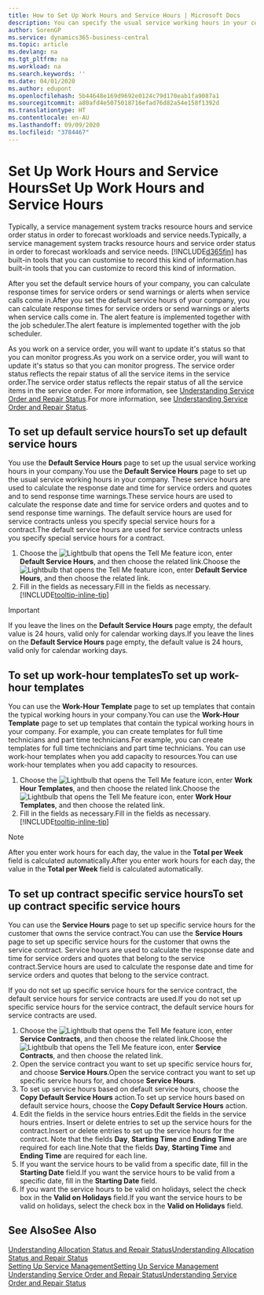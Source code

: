 ```yaml
---
title: How to Set Up Work Hours and Service Hours | Microsoft Docs
description: You can specify the usual service working hours in your company. These service hours are used to calculate the response date and time for service orders and quotes, and to send response time warnings.
author: SorenGP
ms.service: dynamics365-business-central
ms.topic: article
ms.devlang: na
ms.tgt_pltfrm: na
ms.workload: na
ms.search.keywords: ''
ms.date: 04/01/2020
ms.author: edupont
ms.openlocfilehash: 5b44648e169d9692e0124c79d170eab1fa9087a1
ms.sourcegitcommit: a80afd4e5075018716efad76d82a54e158f1392d
ms.translationtype: HT
ms.contentlocale: en-AU
ms.lasthandoff: 09/09/2020
ms.locfileid: "3784467"
---
```

# <a name="set-up-work-hours-and-service-hours"></a><span data-ttu-id="b18eb-104">Set Up Work Hours and Service Hours</span><span class="sxs-lookup"><span data-stu-id="b18eb-104">Set Up Work Hours and Service Hours</span></span>
<span data-ttu-id="b18eb-105">Typically, a service management system tracks resource hours and service order status in order to forecast workloads and service needs.</span><span class="sxs-lookup"><span data-stu-id="b18eb-105">Typically, a service management system tracks resource hours and service order status in order to forecast workloads and service needs.</span></span> [!INCLUDE[d365fin](includes/d365fin_md.md)] <span data-ttu-id="b18eb-106">has built-in tools that you can customise to record this kind of information.</span><span class="sxs-lookup"><span data-stu-id="b18eb-106">has built-in tools that you can customize to record this kind of information.</span></span>  
  
<span data-ttu-id="b18eb-107">After you set the default service hours of your company, you can calculate response times for service orders or send warnings or alerts when service calls come in.</span><span class="sxs-lookup"><span data-stu-id="b18eb-107">After you set the default service hours of your company, you can calculate response times for service orders or send warnings or alerts when service calls come in.</span></span> <span data-ttu-id="b18eb-108">The alert feature is implemented together with the job scheduler.</span><span class="sxs-lookup"><span data-stu-id="b18eb-108">The alert feature is implemented together with the job scheduler.</span></span>   
  
<span data-ttu-id="b18eb-109">As you work on a service order, you will want to update it's status so that you can monitor progress.</span><span class="sxs-lookup"><span data-stu-id="b18eb-109">As you work on a service order, you will want to update it's status so that you can monitor progress.</span></span> <span data-ttu-id="b18eb-110">The service order status reflects the repair status of all the service items in the service order.</span><span class="sxs-lookup"><span data-stu-id="b18eb-110">The service order status reflects the repair status of all the service items in the service order.</span></span> <span data-ttu-id="b18eb-111">For more information, see [Understanding Service Order and Repair Status](service-order-repair-status.md).</span><span class="sxs-lookup"><span data-stu-id="b18eb-111">For more information, see [Understanding Service Order and Repair Status](service-order-repair-status.md).</span></span> 

## <a name="to-set-up-default-service-hours"></a><span data-ttu-id="b18eb-112">To set up default service hours</span><span class="sxs-lookup"><span data-stu-id="b18eb-112">To set up default service hours</span></span>  
<span data-ttu-id="b18eb-113">You use the **Default Service Hours** page to set up the usual service working hours in your company.</span><span class="sxs-lookup"><span data-stu-id="b18eb-113">You use the **Default Service Hours** page to set up the usual service working hours in your company.</span></span> <span data-ttu-id="b18eb-114">These service hours are used to calculate the response date and time for service orders and quotes and to send response time warnings.</span><span class="sxs-lookup"><span data-stu-id="b18eb-114">These service hours are used to calculate the response date and time for service orders and quotes and to send response time warnings.</span></span> <span data-ttu-id="b18eb-115">The default service hours are used for service contracts unless you specify special service hours for a contract.</span><span class="sxs-lookup"><span data-stu-id="b18eb-115">The default service hours are used for service contracts unless you specify special service hours for a contract.</span></span>  
  
1. <span data-ttu-id="b18eb-116">Choose the ![Lightbulb that opens the Tell Me feature](media/ui-search/search_small.png "Tell me what you want to do") icon, enter **Default Service Hours**, and then choose the related link.</span><span class="sxs-lookup"><span data-stu-id="b18eb-116">Choose the ![Lightbulb that opens the Tell Me feature](media/ui-search/search_small.png "Tell me what you want to do") icon, enter **Default Service Hours**, and then choose the related link.</span></span>  
2. <span data-ttu-id="b18eb-117">Fill in the fields as necessary.</span><span class="sxs-lookup"><span data-stu-id="b18eb-117">Fill in the fields as necessary.</span></span> [!INCLUDE[tooltip-inline-tip](includes/tooltip-inline-tip_md.md)]  
  
> [!IMPORTANT]  
>  <span data-ttu-id="b18eb-118">If you leave the lines on the **Default Service Hours** page empty, the default value is 24 hours, valid only for calendar working days.</span><span class="sxs-lookup"><span data-stu-id="b18eb-118">If you leave the lines on the **Default Service Hours** page empty, the default value is 24 hours, valid only for calendar working days.</span></span>  
  
## <a name="to-set-up-work-hour-templates"></a><span data-ttu-id="b18eb-119">To set up work-hour templates</span><span class="sxs-lookup"><span data-stu-id="b18eb-119">To set up work-hour templates</span></span>
<span data-ttu-id="b18eb-120">You can use the **Work-Hour Template** page to set up templates that contain the typical working hours in your company.</span><span class="sxs-lookup"><span data-stu-id="b18eb-120">You can use the **Work-Hour Template** page to set up templates that contain the typical working hours in your company.</span></span> <span data-ttu-id="b18eb-121">For example, you can create templates for full time technicians and part time technicians.</span><span class="sxs-lookup"><span data-stu-id="b18eb-121">For example, you can create templates for full time technicians and part time technicians.</span></span> <span data-ttu-id="b18eb-122">You can use work-hour templates when you add capacity to resources.</span><span class="sxs-lookup"><span data-stu-id="b18eb-122">You can use work-hour templates when you add capacity to resources.</span></span>  
  
1. <span data-ttu-id="b18eb-123">Choose the ![Lightbulb that opens the Tell Me feature](media/ui-search/search_small.png "Tell me what you want to do") icon, enter **Work Hour Templates**, and then choose the related link.</span><span class="sxs-lookup"><span data-stu-id="b18eb-123">Choose the ![Lightbulb that opens the Tell Me feature](media/ui-search/search_small.png "Tell me what you want to do") icon, enter **Work Hour Templates**, and then choose the related link.</span></span>  
2. <span data-ttu-id="b18eb-124">Fill in the fields as necessary.</span><span class="sxs-lookup"><span data-stu-id="b18eb-124">Fill in the fields as necessary.</span></span> [!INCLUDE[tooltip-inline-tip](includes/tooltip-inline-tip_md.md)]  
  
> [!Note]
> <span data-ttu-id="b18eb-125">After you enter work hours for each day, the value in the **Total per Week** field is calculated automatically.</span><span class="sxs-lookup"><span data-stu-id="b18eb-125">After you enter work hours for each day, the value in the **Total per Week** field is calculated automatically.</span></span>  

## <a name="to-set-up-contract-specific-service-hours"></a><span data-ttu-id="b18eb-126">To set up contract specific service hours</span><span class="sxs-lookup"><span data-stu-id="b18eb-126">To set up contract specific service hours</span></span>  
<span data-ttu-id="b18eb-127">You can use the **Service Hours** page to set up specific service hours for the customer that owns the service contract.</span><span class="sxs-lookup"><span data-stu-id="b18eb-127">You can use the **Service Hours** page to set up specific service hours for the customer that owns the service contract.</span></span> <span data-ttu-id="b18eb-128">Service hours are used to calculate the response date and time for service orders and quotes that belong to the service contract.</span><span class="sxs-lookup"><span data-stu-id="b18eb-128">Service hours are used to calculate the response date and time for service orders and quotes that belong to the service contract.</span></span>  
  
<span data-ttu-id="b18eb-129">If you do not set up specific service hours for the service contract, the default service hours for service contracts are used.</span><span class="sxs-lookup"><span data-stu-id="b18eb-129">If you do not set up specific service hours for the service contract, the default service hours for service contracts are used.</span></span>  
  
1. <span data-ttu-id="b18eb-130">Choose the ![Lightbulb that opens the Tell Me feature](media/ui-search/search_small.png "Tell me what you want to do") icon, enter **Service Contracts**, and then choose the related link.</span><span class="sxs-lookup"><span data-stu-id="b18eb-130">Choose the ![Lightbulb that opens the Tell Me feature](media/ui-search/search_small.png "Tell me what you want to do") icon, enter **Service Contracts**, and then choose the related link.</span></span>  
2. <span data-ttu-id="b18eb-131">Open the service contract you want to set up specific service hours for, and choose **Service Hours**.</span><span class="sxs-lookup"><span data-stu-id="b18eb-131">Open the service contract you want to set up specific service hours for, and choose **Service Hours**.</span></span>  
4. <span data-ttu-id="b18eb-132">To set up service hours based on default service hours, choose the **Copy Default Service Hours** action.</span><span class="sxs-lookup"><span data-stu-id="b18eb-132">To set up service hours based on default service hours, choose the **Copy Default Service Hours** action.</span></span>  
5. <span data-ttu-id="b18eb-133">Edit the fields in the service hours entries.</span><span class="sxs-lookup"><span data-stu-id="b18eb-133">Edit the fields in the service hours entries.</span></span> <span data-ttu-id="b18eb-134">Insert or delete entries to set up the service hours for the contract.</span><span class="sxs-lookup"><span data-stu-id="b18eb-134">Insert or delete entries to set up the service hours for the contract.</span></span> <span data-ttu-id="b18eb-135">Note that the fields **Day**, **Starting Time** and **Ending Time** are required for each line.</span><span class="sxs-lookup"><span data-stu-id="b18eb-135">Note that the fields **Day**, **Starting Time** and **Ending Time** are required for each line.</span></span>  
6. <span data-ttu-id="b18eb-136">If you want the service hours to be valid from a specific date, fill in the **Starting Date** field.</span><span class="sxs-lookup"><span data-stu-id="b18eb-136">If you want the service hours to be valid from a specific date, fill in the **Starting Date** field.</span></span>  
7. <span data-ttu-id="b18eb-137">If you want the service hours to be valid on holidays, select the check box in the **Valid on Holidays** field.</span><span class="sxs-lookup"><span data-stu-id="b18eb-137">If you want the service hours to be valid on holidays, select the check box in the **Valid on Holidays** field.</span></span>  

## <a name="see-also"></a><span data-ttu-id="b18eb-138">See Also</span><span class="sxs-lookup"><span data-stu-id="b18eb-138">See Also</span></span>  
[<span data-ttu-id="b18eb-139">Understanding Allocation Status and Repair Status</span><span class="sxs-lookup"><span data-stu-id="b18eb-139">Understanding Allocation Status and Repair Status</span></span>](service-allocation-status-and-repair-status.md)  
[<span data-ttu-id="b18eb-140">Setting Up Service Management</span><span class="sxs-lookup"><span data-stu-id="b18eb-140">Setting Up Service Management</span></span>](service-setup-service.md)  
[<span data-ttu-id="b18eb-141">Understanding Service Order and Repair Status</span><span class="sxs-lookup"><span data-stu-id="b18eb-141">Understanding Service Order and Repair Status</span></span>](service-order-repair-status.md)  
